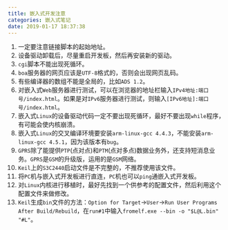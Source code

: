 ```yaml
---
title: 嵌入式开发注意
categories: 嵌入式笔记
date: 2019-01-17 18:37:38
---
```

1. 一定要注意链接脚本的起始地址。<!--more-->
2. 设备驱动卸载后，尽量重启开发板，然后再安装新的驱动。
3. `cgi`脚本不能出现死循环。
4. `boa`服务器的网页应该是`UTF-8`格式的，否则会出现网页乱码。
5. 有些编译器的数组不能是全局的，比如`ADS 1.2`。
6. 对嵌入式`Web`服务器进行测试，可以在浏览器的地址栏输入`IPv4地址:端口号/index.html`。如果是对`IPv6`服务器进行测试，则输入`[IPv6地址]:端口号/index.html`。
7. 嵌入式`Linux`的设备驱动代码一定不要出现死循环，最好不要出现`while`程序，有可能会使内核崩溃。
8. 嵌入式`Linux`的交叉编译环境要安装`arm-linux-gcc 4.4.3`，不能安装`arm-linux-gcc 4.5.1`，因为该版本有`bug`。
9. `GPRS`除了能提供`PTP`(点对点)和`PTM`(点对多点)数据业务外，还支持短消息业务。`GPRS`是`GSM`的升级版，运用的是`GSM`网络。
10. `Keil`上的`S3C2440`启动文件是不完整的，不推荐使用该文件。
11. 将`PC`机与嵌入式开发板进行直连，`PC`机也可以`ping`通嵌入式开发板。
12. 对`Linux`内核进行移植时，最好先找到一个供参考的配置文件，然后利用这个配置文件来做修改。
13. `Keil`生成`bin`文件的方法：`Option for Target`->`User`->`Run User Programs After Build/Rebuild`，在`run#1`中输入`fromelf.exe --bin -o "$L@L.bin" "#L"`。